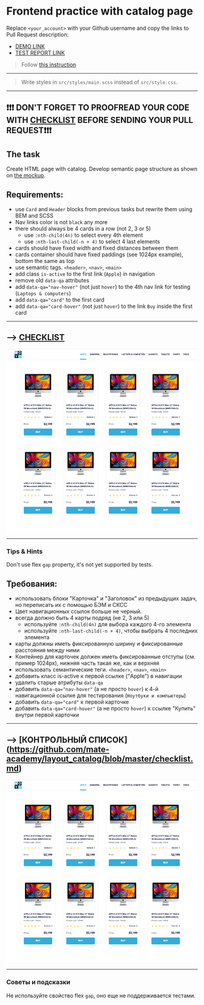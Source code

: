# Frontend practice with catalog page
Replace `<your_account>` with your Github username and copy the links to Pull Request description:
- [DEMO LINK](https://yevhenii-stanchenko.github.io/layout_catalog/)
- [TEST REPORT LINK](https://yevhenii-stanchenko.github.io/layout_catalog/report/html_report/)

> Follow [this instruction](https://github.com/mate-academy/layout_task-guideline#how-to-solve-the-layout-tasks-on-github)
___
> Write styles in `src/styles/main.scss` instead of `src/style.css`.
___

## ❗️❗️❗️ DON'T FORGET TO PROOFREAD YOUR CODE WITH [CHECKLIST](https://github.com/mate-academy/layout_catalog/blob/master/checklist.md) BEFORE SENDING YOUR PULL REQUEST❗️❗️❗️

## The task
Create HTML page with catalog. Develop semantic page structure as shown on [the mockup](https://www.figma.com/file/ojkArVazq7vsX0nbpn9CxZ/Moyo-%2F-Catalog-(ENG)?node-id=32249%3A354).

## Requirements:
- use `Card` and `Header` blocks from previous tasks but rewrite them using BEM
and SCSS
- Nav links color is not `black` any more
- there should always be 4 cards in a row (not 2, 3 or 5)
  - use `:nth-child(4n)` to select every 4th element
  - use `:nth-last-child(-n + 4)` to select 4 last elements
- cards should have fixed width and fixed distances between them
- cards container should have fixed paddings (see 1024px example), bottom the same as top
- use semantic tags. `<header>`, `<nav>`, `<main>`
- add class `is-active` to the first link (`Apple`) in navigation
- remove old `data-qa` attributes
- add `data-qa="nav-hover"` (not just `hover`) to the 4th nav link for testing (`Laptops & computers`)
- add `data-qa="card"` to the first card
- add `data-qa="card-hover"` (not just `hover`) to the link `Buy` inside the first card
---
--> [CHECKLIST](https://github.com/mate-academy/layout_catalog/blob/master/checklist.md)
---
![screenshot](./references/catalog-example.png)

---
### Tips & Hints
Don't use flex `gap` property, it's not yet supported by tests.


## Требования:
- использовать блоки "Карточка" и "Заголовок" из предыдущих задач, но переписать их с помощью БЭМ
и СКСС
- Цвет навигационных ссылок больше не черный.
- всегда должно быть 4 карты подряд (не 2, 3 или 5)
  - используйте `:nth-child(4n)` для выбора каждого 4-го элемента
  - используйте `:nth-last-child(-n + 4)`, чтобы выбрать 4 последних элемента
- карты должны иметь фиксированную ширину и фиксированные расстояния между ними
- Контейнер для карточек должен иметь фиксированные отступы (см. пример 1024px), нижняя часть такая же, как и верхняя
- использовать семантические теги. `<header>`, `<nav>`, `<main>`
- добавить класс is-active к первой ссылке ("Apple") в навигации
- удалить старые атрибуты `data-qa`
- добавить `data-qa="nav-hover"` (а не просто `hover`) к 4-й навигационной ссылке для тестирования (`Ноутбуки и компьютеры`)
- добавить `data-qa="card"` к первой карточке
- добавить `data-qa="card-hover"` (а не просто `hover`) к ссылке "Купить" внутри первой карточки
---
--> [КОНТРОЛЬНЫЙ СПИСОК] (https://github.com/mate-academy/layout_catalog/blob/master/checklist.md)
---
![скриншот](./references/catalog-example.png)

---
### Советы и подсказки
Не используйте свойство flex `gap`, оно еще не поддерживается тестами.